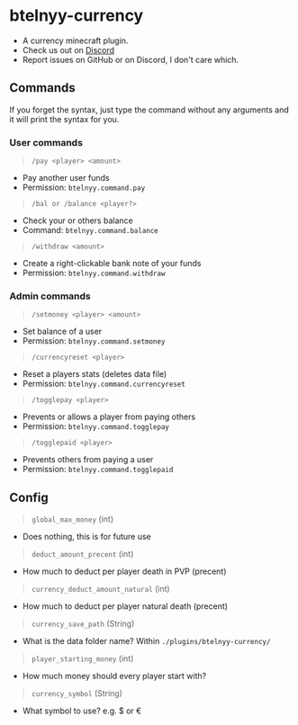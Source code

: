 # btelnyy-currency
 * A currency minecraft plugin.
 * Check us out on [Discord](https://discord.gg/P22tFkjTm3)
 * Report issues on GitHub or on Discord, I don't care which.
## Commands
 If you forget the syntax, just type the command without any arguments and it will print the syntax for you.
### User commands
> `/pay <player> <amount>`
* Pay another user funds
* Permission: `btelnyy.command.pay`
> `/bal or /balance <player?>`
* Check your or others balance
* Command: `btelnyy.command.balance`
> `/withdraw <amount>`
* Create a right-clickable bank note of your funds
* Permission: `btelnyy.command.withdraw`
### Admin commands
> `/setmoney <player> <amount>`
* Set balance of a user
* Permission: `btelnyy.command.setmoney`
> `/currencyreset <player>`
* Reset a players stats (deletes data file)
* Permission: `btelnyy.command.currencyreset`
> `/togglepay <player>`
* Prevents or allows a player from paying others
* Permission: `btelnyy.command.togglepay`
> `/togglepaid <player>`
* Prevents others from paying a user
* Permission: `btelnyy.command.togglepaid`
## Config
> `global_max_money` (int)
* Does nothing, this is for future use
> `deduct_amount_precent` (int)
* How much to deduct per player death in PVP (precent)
> `currency_deduct_amount_natural` (int)
* How much to deduct per player natural death (precent)
> `currency_save_path` (String)
* What is the data folder name? Within `./plugins/btelnyy-currency/`
> `player_starting_money` (int)
* How much money should every player start with?
> `currency_symbol` (String)
* What symbol to use? e.g. $ or €
